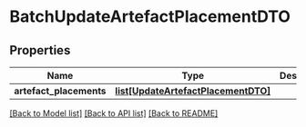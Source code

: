 # BatchUpdateArtefactPlacementDTO

## Properties
Name | Type | Description | Notes
------------ | ------------- | ------------- | -------------
**artefact_placements** | [**list[UpdateArtefactPlacementDTO]**](UpdateArtefactPlacementDTO.md) |  | 

[[Back to Model list]](../README.md#documentation-for-models) [[Back to API list]](../README.md#documentation-for-api-endpoints) [[Back to README]](../README.md)


